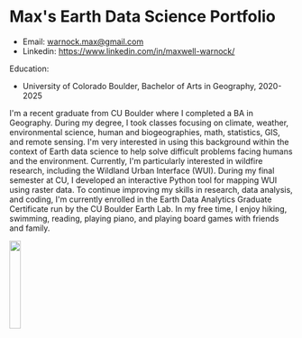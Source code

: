 # Max's Earth Data Science Portfolio
- Email: warnock.max@gmail.com
- Linkedin: https://www.linkedin.com/in/maxwell-warnock/

Education:
- University of Colorado Boulder, Bachelor of Arts in Geography, 2020-2025

I'm a recent graduate from CU Boulder where I completed a BA in Geography. During my degree, I took classes focusing on climate, weather, environmental science, human and biogeographies, math, statistics, GIS, and remote sensing. I'm very interested in using this background within the context of Earth data science to help solve difficult problems facing humans and the environment. Currently, I'm particularly interested in wildfire research, including the Wildland Urban Interface (WUI). During my final semester at CU, I developed an interactive Python tool for mapping WUI using raster data. To continue improving my skills in research, data analysis, and coding, I'm currently enrolled in the Earth Data Analytics Graduate Certificate run by the CU Boulder Earth Lab. 
In my free time, I enjoy hiking, swimming, reading, playing piano, and playing board games with friends and family. 

<img 
  src="/img/max-warnock.jpg" 
  width="20%">
